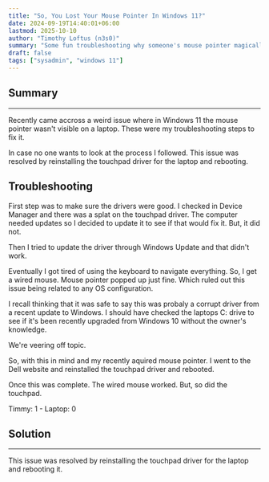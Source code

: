 ```yaml
---
title: "So, You Lost Your Mouse Pointer In Windows 11?"
date: 2024-09-19T14:40:01+06:00
lastmod: 2025-10-10
author: "Timothy Loftus (n3s0)"
summary: "Some fun troubleshooting why someone's mouse pointer magically disapeared in Windows 11."
draft: false
tags: ["sysadmin", "windows 11"]
---
```


## Summary
---

Recently came accross a weird issue where in Windows 11 the mouse
pointer wasn't visible on a laptop. These were my troubleshooting steps 
to fix it.

In case no one wants to look at the process I followed. This issue was 
resolved by reinstalling the touchpad driver for the laptop and rebooting.

## Troubleshooting

First step was to make sure the drivers were good. I checked in Device 
Manager and there was a splat on the touchpad driver. The computer
needed updates so I decided to update it to see if that would fix it.
But, it did not.

Then I tried to update the driver through Windows Update and that didn't 
work.

Eventually I got tired of using the keyboard to navigate everything. So,
I get a wired mouse. Mouse pointer popped up just fine. Which ruled out
this issue being related to any OS configuration.

I recall thinking that it was safe to say this was probaly a corrupt driver
from a recent update to Windows. I should have checked the laptops C: drive
to see if it's been recently upgraded from Windows 10 without the owner's 
knowledge.

We're veering off topic.

So, with this in mind and my recently aquired mouse pointer. I went to the 
Dell website and reinstalled the touchpad driver and rebooted.

Once this was complete. The wired mouse worked. But, so did the touchpad.

Timmy: 1 - Laptop: 0

## Solution
---

This issue was resolved by reinstalling the touchpad driver for the
laptop and rebooting it.
